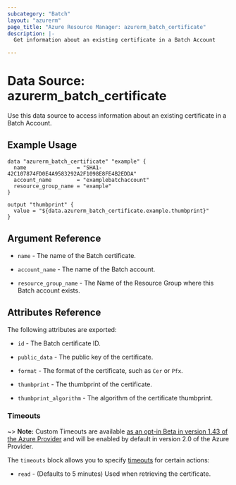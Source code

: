 ```yaml
---
subcategory: "Batch"
layout: "azurerm"
page_title: "Azure Resource Manager: azurerm_batch_certificate"
description: |-
  Get information about an existing certificate in a Batch Account

---
```


# Data Source: azurerm_batch_certificate

Use this data source to access information about an existing certificate in a Batch Account.

## Example Usage

```hcl
data "azurerm_batch_certificate" "example" {
  name                = "SHA1-42C107874FD0E4A9583292A2F1098E8FE4B2EDDA"
  account_name        = "examplebatchaccount"
  resource_group_name = "example"
}

output "thumbprint" {
  value = "${data.azurerm_batch_certificate.example.thumbprint}"
}
```

## Argument Reference

* `name` - The name of the Batch certificate.

* `account_name` - The name of the Batch account.

* `resource_group_name` - The Name of the Resource Group where this Batch account exists.

## Attributes Reference

The following attributes are exported:

* `id` - The Batch certificate ID.

* `public_data` - The public key of the certificate.

* `format` - The format of the certificate, such as `Cer` or `Pfx`.

* `thumbprint` - The thumbprint of the certificate.

* `thumbprint_algorithm` - The algorithm of the certificate thumbprint.

### Timeouts

~> **Note:** Custom Timeouts are available [as an opt-in Beta in version 1.43 of the Azure Provider](/docs/providers/azurerm/guides/2.0-beta.html) and will be enabled by default in version 2.0 of the Azure Provider.

The `timeouts` block allows you to specify [timeouts](https://www.terraform.io/docs/configuration/resources.html#timeouts) for certain actions:

* `read` - (Defaults to 5 minutes) Used when retrieving the certificate.
